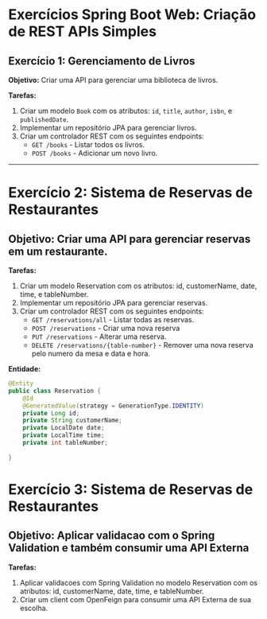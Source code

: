 # Exercícios Spring Boot Web: Criação de REST APIs Simples

## Exercício 1: Gerenciamento de Livros
**Objetivo:** Criar uma API para gerenciar uma biblioteca de livros.

**Tarefas:**
1. Criar um modelo `Book` com os atributos: `id`, `title`, `author`, `isbn`, e `publishedDate`.
2. Implementar um repositório JPA para gerenciar livros.
3. Criar um controlador REST com os seguintes endpoints:
    - `GET /books` - Listar todos os livros.
    - `POST /books` - Adicionar um novo livro.

----

# Exercício 2: Sistema de Reservas de Restaurantes


## Objetivo: Criar uma API para gerenciar reservas em um restaurante.

**Tarefas:**

1. Criar um modelo Reservation com os atributos: id, customerName, date, time, e tableNumber.
2. Implementar um repositório JPA para gerenciar reservas.
3. Criar um controlador REST com os seguintes endpoints:
   - `GET /reservations/all` - Listar todas as reservas.
   - `POST /reservations` - Criar uma nova reserva
   - `PUT /reservations` - Alterar uma reserva.
   - `DELETE /reservations/{table-number}` - Remover uma nova reserva pelo numero da mesa e data e hora.

**Entidade:**

```java
@Entity
public class Reservation {
    @Id
    @GeneratedValue(strategy = GenerationType.IDENTITY)
    private Long id;
    private String customerName;
    private LocalDate date;
    private LocalTime time;
    private int tableNumber;
    
}

```

# Exercício 3: Sistema de Reservas de Restaurantes


## Objetivo: Aplicar validacao com o Spring Validation e também consumir uma API Externa

**Tarefas:**

1. Aplicar validacoes com Spring Validation no modelo Reservation com os atributos: id, customerName, date, time, e tableNumber.
2. Criar um client com OpenFeign para consumir uma API Externa de sua escolha.
